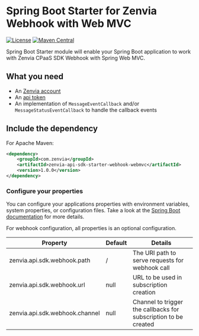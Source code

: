 # Spring Boot Starter for Zenvia Webhook with Web MVC
[![License](https://img.shields.io/github/license/zenvia/zenvia-sdk-java.svg)](LICENSE.md)
[![Maven Central](https://maven-badges.herokuapp.com/maven-central/com.zenvia/zenvia-api-sdk-starter-webhook-webmvc/badge.svg?style=flat-square)](https://maven-badges.herokuapp.com/maven-central/com.zenvia/zenvia-api-sdk-starter-webhook-webmvc/)

Spring Boot Starter module will enable your Spring Boot application to work with Zenvia CPaaS SDK Webhook with Spring Web MVC.

## What you need

* An [Zenvia account](https://www.zenvia.com/)
* An [api token](https://app.zenvia.com/home/api)
* An implementation of `MessageEventCallback` and/or `MessageStatusEventCallback` to handle the callback events

## Include the dependency

For Apache Maven:
```xml
<dependency>
	<groupId>com.zenvia</groupId>
	<artifactId>zenvia-api-sdk-starter-webhook-webmvc</artifactId>
	<version>1.0.0</version>
</dependency>
```

### Configure your properties

You can configure your applications properties with environment variables, system properties, or configuration files. Take a look at the [Spring Boot documentation](https://docs.spring.io/spring-boot/docs/current/reference/html/boot-features-external-config.html) for more details.

For webhook configuration, all properties is an optional configuration.

| Property | Default | Details |
|----------|---------|---------|
| zenvia.api.sdk.webhook.path    | /    | The URI path to serve requests for webhook call
| zenvia.api.sdk.webhook.url     | null | URL to be used in subscription creation
| zenvia.api.sdk.webhook.channel | null | Channel to trigger the callbacks for subscription to be created
